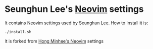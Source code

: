 Seunghun Lee's [Neovim][] settings
=====================================

It contains [Neovim] settings used by Seunghun Lee. How to install it is:

    ./install.sh

It is forked from [Hong Minhee's Neovim][] settings


[Neovim]: http://neovim.io/
[Hong Minhee's Neovim]: https://github.com/dahlia/nvimrc
